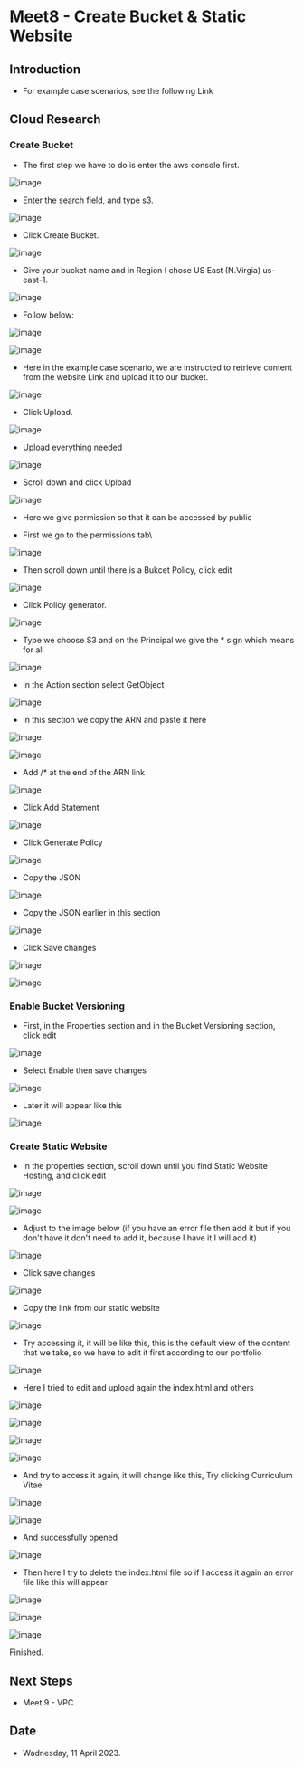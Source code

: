 # Meet8 - Create Bucket & Static Website


## Introduction


- For example case scenarios, see the following Link


## Cloud Research


### Create Bucket


- The first step we have to do is enter the aws console first.

![image](https://user-images.githubusercontent.com/121140952/230871222-3cb6fb7b-7e6a-4b1c-933a-c80baf6e74bf.png)

- Enter the search field, and type s3.

![image](https://user-images.githubusercontent.com/121140952/230871311-73613a9b-aa66-4add-97bc-c7c57ff5d735.png)

- Click Create Bucket.

![image](https://user-images.githubusercontent.com/121140952/230871397-ebabd663-5383-42a2-9a92-59417d53508f.png)

- Give your bucket name and in Region I chose US East (N.Virgia) us-east-1.

![image](https://user-images.githubusercontent.com/121140952/230871446-0800ae3b-d04f-4620-9aec-d1e698d03a2e.png)

- Follow below:

![image](https://user-images.githubusercontent.com/121140952/230871505-c54974eb-aeaa-4d60-a3ea-b2c69d5cabba.png)

![image](https://user-images.githubusercontent.com/121140952/230871647-90cf3ca4-1028-464a-9944-638031391ae0.png)

- Here in the example case scenario, we are instructed to retrieve content from the website Link and upload it to our bucket.

![image](https://user-images.githubusercontent.com/121140952/230871864-968e52b8-6965-40c2-b7a2-c5029d5e8c80.png)

- Click Upload.

![image](https://user-images.githubusercontent.com/121140952/230871954-a4821149-c2f4-45c7-bcb9-cc51bbd66221.png)

- Upload everything needed

![image](https://user-images.githubusercontent.com/121140952/230872070-dc02282a-1871-4861-8a68-5fa653f23bee.png)

- Scroll down and click Upload

![image](https://user-images.githubusercontent.com/121140952/230872176-5727f6b3-25a5-4854-9c9f-2c475b5aedf6.png)

- Here we give permission so that it can be accessed by public

- First we go to the permissions tab\

![image](https://user-images.githubusercontent.com/121140952/230872403-3bcab529-1b3f-4b61-ac2f-d6ae61ef7222.png)

- Then scroll down until there is a Bukcet Policy, click edit

![image](https://user-images.githubusercontent.com/121140952/230872487-010d5440-2952-4e64-8761-8571774fe98a.png)

- Click Policy generator.

![image](https://user-images.githubusercontent.com/121140952/230872590-bd19a189-2978-447b-8863-a7393b76b693.png)

- Type we choose S3 and on the Principal we give the * sign which means for all

![image](https://user-images.githubusercontent.com/121140952/230872712-b789c4aa-da06-4e5c-98f3-47c96ab194ec.png)

- In the Action section select GetObject

![image](https://user-images.githubusercontent.com/121140952/230872800-4120a3ae-3bfb-4247-9e9b-3264d8fa8e95.png)

- In this section we copy the ARN and paste it here

![image](https://user-images.githubusercontent.com/121140952/230872933-3ea92b42-a1f9-4704-ba9b-394cf0f23231.png)

![image](https://user-images.githubusercontent.com/121140952/230873082-1ea4a130-b0de-4e1c-b56b-d38fcb5618be.png)

- Add /* at the end of the ARN link

![image](https://user-images.githubusercontent.com/121140952/230873126-31b8e326-a592-43aa-9a7c-7f1105f68e84.png)

- Click Add Statement

![image](https://user-images.githubusercontent.com/121140952/230873220-fc8e8562-2faf-4a91-b623-d63ceca03a76.png)

- Click Generate Policy

![image](https://user-images.githubusercontent.com/121140952/230873283-61890bfa-27a1-4bc3-b73e-b91fd18c9455.png)

- Copy the JSON

![image](https://user-images.githubusercontent.com/121140952/230873373-60d285a5-acc6-4f39-b837-b4e1464a895e.png)

- Copy the JSON earlier in this section

![image](https://user-images.githubusercontent.com/121140952/230873434-ea38464a-6f33-4553-a02c-dc7bc3a2d2e2.png)

- Click Save changes

![image](https://user-images.githubusercontent.com/121140952/230873515-d8a72ad3-98f8-4860-9b88-0e72838a35ce.png)

![image](https://user-images.githubusercontent.com/121140952/230873779-7ea645fb-31a8-4c9a-a8d5-33a864ace4e5.png)


### Enable Bucket Versioning

- First, in the Properties section and in the Bucket Versioning section, click edit

![image](https://user-images.githubusercontent.com/121140952/230873716-ec66ecbb-5e67-4f0b-9f8d-1e9afd42e99e.png)

- Select Enable then save changes

![image](https://user-images.githubusercontent.com/121140952/230873860-de0d3f14-163c-4a81-bd05-40c63a6ad7ab.png)

- Later it will appear like this

![image](https://user-images.githubusercontent.com/121140952/230873939-0dcd940d-f0dc-45f3-ada9-58da47b3b59d.png)

### Create Static Website


- In the properties section, scroll down until you find Static Website Hosting, and click edit

![image](https://user-images.githubusercontent.com/121140952/230874261-6e1d8d48-86ef-4ff7-af35-530691d3ad79.png)

![image](https://user-images.githubusercontent.com/121140952/230874543-5cd5627f-f7fb-45b1-bde0-8d2238e658a0.png)

- Adjust to the image below (if you have an error file then add it but if you don't have it don't need to add it, because I have it I will add it)

![image](https://user-images.githubusercontent.com/121140952/230874575-83fb5b4e-a7bc-49d8-9fe5-6bfd7108b939.png)

- Click save changes

![image](https://user-images.githubusercontent.com/121140952/230874678-a7e0c6c7-4bab-40fc-9497-c154dc8515d9.png)

- Copy the link from our static website

![image](https://user-images.githubusercontent.com/121140952/230874786-9a90440b-f62b-4143-b0a5-af3da4f51c58.png)

- Try accessing it, it will be like this, this is the default view of the content that we take, so we have to edit it first according to our portfolio

![image](https://user-images.githubusercontent.com/121140952/230874912-dee43d4f-956e-4ad1-bf58-a52505db2d3a.png)

- Here I tried to edit and upload again the index.html and others

![image](https://user-images.githubusercontent.com/121140952/230875003-be7eb513-15b8-4afe-b09d-0dd26f39e3ec.png)

![image](https://user-images.githubusercontent.com/121140952/230875113-5008d9e5-f203-419f-87c9-9c68b885355d.png)

![image](https://user-images.githubusercontent.com/121140952/230875268-da1c2864-968e-4977-91e5-55c1912f77d9.png)

![image](https://user-images.githubusercontent.com/121140952/230875305-6c7d02cb-9cbe-4044-9332-5ad1fb6f2f6b.png)

- And try to access it again, it will change like this, Try clicking Curriculum Vitae

![image](https://user-images.githubusercontent.com/121140952/230875331-aee9513b-486b-440e-b25e-6ee69554cb4c.png)

![image](https://user-images.githubusercontent.com/121140952/230875367-0c009545-3189-4536-b9e4-c5a5faa1ffb0.png)

- And successfully opened

![image](https://user-images.githubusercontent.com/121140952/230875434-0d981504-bcc7-4f40-aff6-67cebd362596.png)

- Then here I try to delete the index.html file so if I access it again an error file like this will appear

![image](https://user-images.githubusercontent.com/121140952/230875774-37751428-94a3-49ea-bf46-2aee3399df06.png)

![image](https://user-images.githubusercontent.com/121140952/230875808-0adcc548-7874-43c8-9edf-1a767e1511d3.png)

![image](https://user-images.githubusercontent.com/121140952/230875839-252f6e3d-ac8e-4d61-8907-bceefdfa1cb9.png)

Finished.



## Next Steps


- Meet 9 - VPC.



## Date


- Wadnesday, 11 April 2023.

